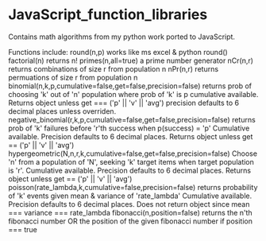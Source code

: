 # JavaScript_function_libraries

Contains math algorithms from my python work ported to JavaScript.

Functions include:
    round(n,p)
        works like ms excel & python round()
    factorial(n)
        returns n!
    primes(n,all=true)
        a prime number generator
    nCr(n,r)
        returns combinations of size r from population n
    nPr(n,r)
        returns permuations of size r from population n
    binomial(n,k,p,cumulative=false,get=false,precision=false)
        returns prob of choosing 'k' out of 'n' population where prob of 'k' is p
        cumulative available. Returns object unless get === ('p' || 'v' || 'avg')
        precision defaults to 6 decimal places unless overriden.
    negative_binomial(r,k,p,cumulative=false,get=false,precision=false)
        returns prob of 'k' failures before 'r'th success when p(success) = 'p'
        Cumulative available. Precision defaults to 6 decimal places.
        Returns object unless get == ('p' || 'v' || 'avg')
    hypergeometric(N,n,r,k,cumulative=false,get=false,precision=false)
        Choose 'n' from a population of 'N', seeking 'k' target items when target
        population is 'r'.
        Cumulative available. Precision defaults to 6 decimal places.
        Returns object unless get == ('p' || 'v' || 'avg')
    poisson(rate_lambda,k,cumulative=false,precision=false)
        returns probability of 'k' events given mean & variance of 'rate_lambda'
        Cumulative available. Precision defaults to 6 decimal places.
        Does not return object since mean === variance === rate_lambda
    fibonacci(n,position=false)
        returns the n'th fibonacci number OR the position of the given fibonacci number
        if position === true